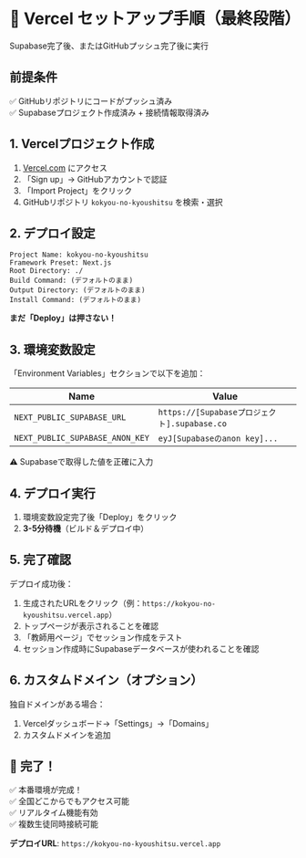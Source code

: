 # 🚀 Vercel セットアップ手順（最終段階）

Supabase完了後、またはGitHubプッシュ完了後に実行

## 前提条件

✅ GitHubリポジトリにコードがプッシュ済み  
✅ Supabaseプロジェクト作成済み + 接続情報取得済み

## 1. Vercelプロジェクト作成

1. [Vercel.com](https://vercel.com) にアクセス
2. 「Sign up」→ GitHubアカウントで認証
3. 「Import Project」をクリック
4. GitHubリポジトリ `kokyou-no-kyoushitsu` を検索・選択

## 2. デプロイ設定

```
Project Name: kokyou-no-kyoushitsu
Framework Preset: Next.js
Root Directory: ./
Build Command: (デフォルトのまま)
Output Directory: (デフォルトのまま)
Install Command: (デフォルトのまま)
```

**まだ「Deploy」は押さない！**

## 3. 環境変数設定

「Environment Variables」セクションで以下を追加：

| Name | Value |
|------|-------|
| `NEXT_PUBLIC_SUPABASE_URL` | `https://[Supabaseプロジェクト].supabase.co` |
| `NEXT_PUBLIC_SUPABASE_ANON_KEY` | `eyJ[Supabaseのanon key]...` |

⚠️ Supabaseで取得した値を正確に入力

## 4. デプロイ実行

1. 環境変数設定完了後「Deploy」をクリック
2. **3-5分待機**（ビルド＆デプロイ中）

## 5. 完了確認

デプロイ成功後：

1. 生成されたURLをクリック（例：`https://kokyou-no-kyoushitsu.vercel.app`）
2. トップページが表示されることを確認
3. 「教師用ページ」でセッション作成をテスト
4. セッション作成時にSupabaseデータベースが使われることを確認

## 6. カスタムドメイン（オプション）

独自ドメインがある場合：
1. Vercelダッシュボード→「Settings」→「Domains」
2. カスタムドメインを追加

## 🎯 完了！

✅ 本番環境が完成！  
✅ 全国どこからでもアクセス可能  
✅ リアルタイム機能有効  
✅ 複数生徒同時接続可能  

**デプロイURL**: `https://kokyou-no-kyoushitsu.vercel.app`